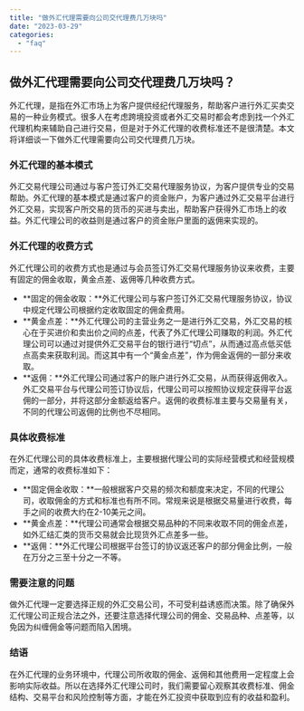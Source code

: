 ```yaml
---
title: "做外汇代理需要向公司交代理费几万块吗"
date: "2023-03-29"
categories: 
  - "faq"
---
```


## 做外汇代理需要向公司交代理费几万块吗？

外汇代理，是指在外汇市场上为客户提供经纪代理服务，帮助客户进行外汇买卖交易的一种业务模式。很多人在考虑跨境投资或者外汇交易时都会考虑到找一个外汇代理机构来辅助自己进行交易，但是对于外汇代理的收费标准还不是很清楚。本文将详细谈一下做外汇代理需要向公司交代理费几万块。

### 外汇代理的基本模式

外汇交易代理公司通过与客户签订外汇交易代理服务协议，为客户提供专业的交易帮助。外汇代理的基本模式是通过客户的资金账户，为客户通过外汇交易平台进行外汇交易，实现客户所交易的货币的买进与卖出，帮助客户获得外汇市场上的收益。外汇代理公司的收益则是通过客户的资金账户里面的返佣来实现的。

### 外汇代理的收费方式

外汇代理公司的收费方式也是通过与会员签订外汇交易代理服务协议来收费，主要有固定的佣金收取，黄金点差、返佣等几种收费方式。

- **固定的佣金收取：**外汇代理公司与客户签订外汇交易代理服务协议，协议中规定代理公司根据约定收取固定的佣金费用。
- **黄金点差：**外汇代理公司的主营业务之一是进行外汇交易，外汇交易的核心在于买进价和卖出价之间的点差，代表了外汇代理公司赚取的利润。外汇代理公司可以通过对提供外汇交易平台的银行进行“切点”，从而通过高点低买低点高卖来获取利润。而这其中有一个“黄金点差”，作为佣金返佣的一部分来收取。
- **返佣：**外汇代理公司通过客户的账户进行外汇交易，从而获得返佣收入。外汇交易平台与代理公司签订协议后，代理公司可以按照协议规定获得平台返佣的一部分，并将这部分金额返给客户。返佣的收费标准主要与交易量有关，不同的代理公司返佣的比例也不尽相同。

### 具体收费标准

在外汇代理公司的具体收费标准上，主要根据代理公司的实际经营模式和经营规模而定，通常的收费标准如下：

- **固定佣金收取：**一般根据客户交易的频次和额度来决定，不同的代理公司，收取佣金的方式和标准也有所不同。常规来说是根据交易量进行收费，每手之间的收费大约在2-10美元之间。
- **黄金点差：**代理公司通常会根据交易品种的不同来收取不同的佣金点差，如外汇结汇类的货币交易就会比现货外汇点差多一些。
- **返佣：**外汇代理公司根据平台签订的协议返还客户的部分佣金比例，一般在万分之三至十分之一不等。

### 需要注意的问题

做外汇代理一定要选择正规的外汇交易公司，不可受利益诱惑而决策。除了确保外汇代理公司正规合法之外，还要注意选择代理公司的佣金、交易品种、点差等，以免因为纠缠佣金等问题而陷入困境。

### 结语

在外汇代理的业务环境中，代理公司所收取的佣金、返佣和其他费用一定程度上会影响实际收益。所以在选择外汇代理公司时，我们需要留心观察其收费标准、佣金结构、交易平台和风险控制等方面，才能在外汇投资中获取到应有的收益和盈利。
